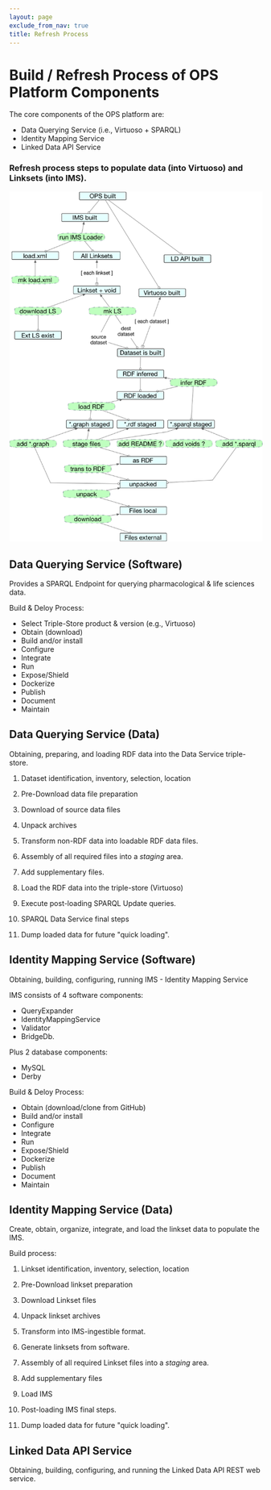 ```yaml
---
layout: page
exclude_from_nav: true
title: Refresh Process
---
```


# Build / Refresh Process of OPS Platform Components

The core components of the OPS platform are:

* Data Querying Service (i.e., Virtuoso + SPARQL)
* Identity Mapping Service
* Linked Data API Service

### Refresh process steps to populate data (into Virtuoso) and Linksets (into IMS).

![Data & Linkset Refresh goals + actions](/images/OPS-Refresh.png)

## Data Querying Service (Software)

Provides a SPARQL Endpoint for querying pharmacological & life sciences data.

Build & Deloy Process:

- Select Triple-Store product & version (e.g., Virtuoso)
- Obtain (download)
- Build and/or install
- Configure
- Integrate
- Run
- Expose/Shield
- Dockerize
- Publish
- Document
- Maintain


## Data Querying Service (Data)

Obtaining, preparing, and loading RDF data into the Data Service triple-store.

1. Dataset identification, inventory, selection, location

1. Pre-Download data file preparation

1. Download of source data files

1. Unpack archives

1. Transform non-RDF data into loadable RDF data files.

1. Assembly of all required files into a _staging_ area.

1. Add supplementary files.

1. Load the RDF data into the triple-store (Virtuoso)

1. Execute post-loading SPARQL Update queries.

1. SPARQL Data Service final steps

1. Dump loaded data for future "quick loading".


## Identity Mapping Service (Software)

Obtaining, building, configuring, running IMS - Identity Mapping Service

IMS consists of 4 software components:

- QueryExpander
- IdentityMappingService
- Validator
- BridgeDb.

Plus 2 database components:

- MySQL
- Derby

Build & Deloy Process:

- Obtain (download/clone from GitHub)
- Build and/or install
- Configure
- Integrate
- Run
- Expose/Shield
- Dockerize
- Publish
- Document
- Maintain


## Identity Mapping Service (Data)

Create, obtain, organize, integrate, and load the linkset data to populate the IMS.

Build process:

1. Linkset identification, inventory, selection, location

1. Pre-Download linkset preparation

1. Download Linkset files

1. Unpack linkset archives

1. Transform into IMS-ingestible format.

1. Generate linksets from software.

1. Assembly of all required Linkset files into a _staging_ area.

1. Add supplementary files

1. Load IMS

1. Post-loading IMS final steps.

1. Dump loaded data for future "quick loading".


## Linked Data API Service

Obtaining, building, configuring, and running the Linked Data API REST web service.
